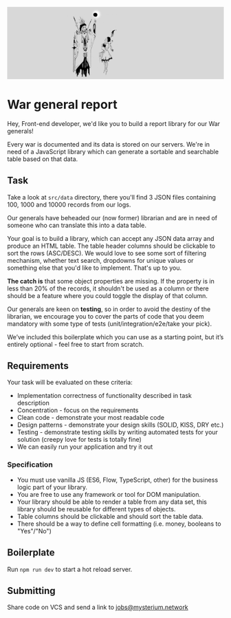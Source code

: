 ![cover](https://raw.githubusercontent.com/mysteriumnetwork/winter-is-coming/master/assets/cover.jpg)

# War general report

Hey, Front-end developer, we'd like you to build a report library for our War generals!

Every war is documented and its data is stored on our servers. We're in need of a JavaScript library 
which can generate a sortable and searchable table based on that data.

## Task

Take a look at `src/data` directory, there you'll find 3 JSON files containing 100, 1000 and 10000 records from our logs. 

Our generals have beheaded our (now former) librarian and are in need of someone who can translate this into a data table.

Your goal is to build a library, which can accept any JSON data array and produce an HTML table. 
The table header columns should be clickable to sort the rows (ASC/DESC).
We would love to see some sort of filtering mechanism, whether text search, dropdowns for unique values 
or something else that you'd like to implement. That's up to you.

**The catch is** that some object properties are missing. If the property is in less than 20% of the records, 
it shouldn't be used as a column or there should be a feature where you could toggle the display of that column.

Our generals are keen on **testing**, so in order to avoid the destiny of the librarian, 
we encourage you to cover the parts of code that you deem mandatory with some type of tests (unit/integration/e2e/take your pick).

We’ve included this boilerplate which you can use as a starting point, but it’s entirely optional - feel free to start from scratch.

## Requirements

Your task will be evaluated on these criteria:

- Implementation correctness of functionality described in task description
- Concentration - focus on the requirements
- Clean code - demonstrate your most readable code
- Design patterns - demonstrate your design skills (SOLID, KISS, DRY etc.)
- Testing - demonstrate testing skills by writing automated tests for your solution (creepy love for tests is totally fine)
- We can easily run your application and try it out

### Specification

- You must use vanilla JS (ES6, Flow, TypeScript, other) for the business logic part of your library.
- You are free to use any framework or tool for DOM manipulation.
- Your library should be able to render a table from any data set, this library should be reusable for different types of objects.
- Table columns should be clickable and should sort the table data.
- There should be a way to define cell formatting (i.e. money, booleans to "Yes"/"No")

## Boilerplate

Run `npm run dev` to start a hot reload server.

## Submitting

Share code on VCS and send a link to jobs@mysterium.network
